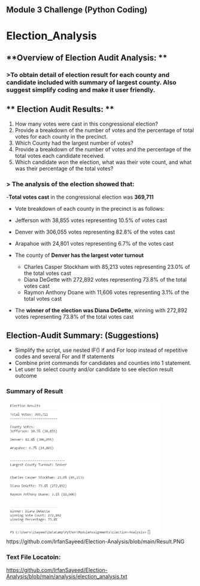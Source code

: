 ## Module 3 Challenge (Python Coding)
# **Election_Analysis**

## **Overview of Election Audit Analysis: **
### >To obtain detail of election result for each county and candidate included with summary of largest county. Also suggest simplify coding and make it user friendly.
## ** Election Audit Results: **
1. How many votes were cast in this congressional election?
2. Provide a breakdown of the number of votes and the percentage of total votes for each county in the precinct.
3. Which County had the largest number of votes?
4. Provide a breakdown of the number of votes and the percentage of the total votes each candidate received.
5. Which candidate won the election, what was their vote count, and what was their percentage of the total votes?

### > The analysis of the election showed that: 
 -**Total votes cast** in the congressional election was **369,711**
 - Vote breakdown of each county in the precinct is as follows: 

 - Jefferson with 38,855 votes representing 10.5% of votes cast 
 - Denver with 306,055 votes representing 82.8% of the votes cast 
 - Arapahoe with 24,801 votes representing 6.7% of the votes cast 
 - The county of **Denver has the largest voter turnout** 
      - Charles Casper Stockham with 85,213 votes representing 23.0% of the total votes cast 
      - Diana DeGette with 272,892 votes representing 73.8% of the total votes cast 
      - Raymon Anthony Doane with 11,606 votes representing 3.1% of the total votes cast 
  - The **winner of the election was Diana DeGette**, winning with 272,892 votes representing 73.8% of the total votes cast

## **Election-Audit Summary: (Suggestions)**

- Simplify the script, use nested IF() if and For loop instead of repetitive codes and several For and If statements
- Combine print commands for candidates and counties into 1 statement.
- Let user to select county and/or candidate to see election result outcome

### Summary of Result
<img width="411" alt="PrintOutput" src="https://github.com/IrfanSayeed/Election-Analysis/blob/main/Result.PNG">
https://github.com/IrfanSayeed/Election-Analysis/blob/main/Result.PNG

### Text File Locatoin: 
https://github.com/IrfanSayeed/Election-Analysis/blob/main/analysis/election_analysis.txt
